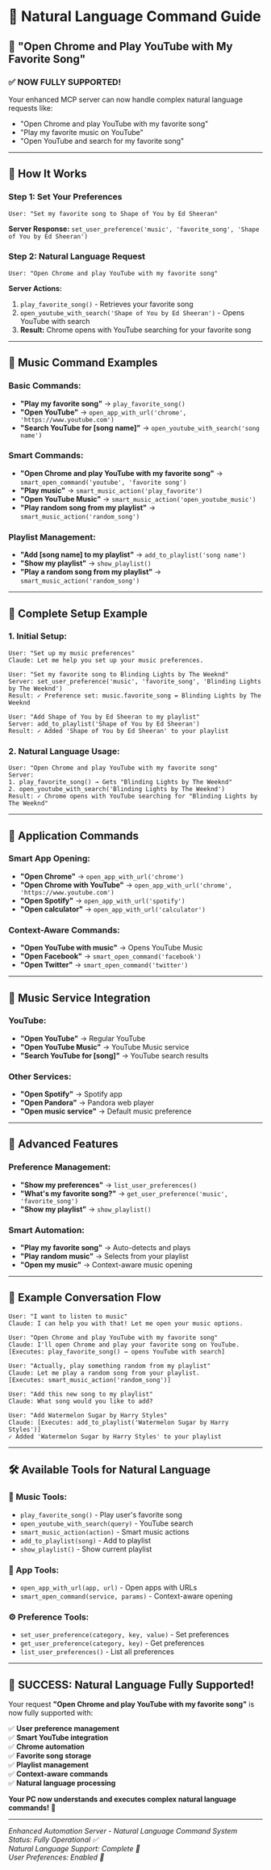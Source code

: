 # 🎯 Natural Language Command Guide

## 🎵 **"Open Chrome and Play YouTube with My Favorite Song"**

### ✅ **NOW FULLY SUPPORTED!**

Your enhanced MCP server can now handle complex natural language requests like:
- "Open Chrome and play YouTube with my favorite song"
- "Play my favorite music on YouTube"
- "Open YouTube and search for my favorite song"

---

## 🚀 **How It Works**

### **Step 1: Set Your Preferences**
```
User: "Set my favorite song to Shape of You by Ed Sheeran"
```
**Server Response:** `set_user_preference('music', 'favorite_song', 'Shape of You by Ed Sheeran')`

### **Step 2: Natural Language Request**
```
User: "Open Chrome and play YouTube with my favorite song"
```
**Server Actions:**
1. `play_favorite_song()` - Retrieves your favorite song
2. `open_youtube_with_search('Shape of You by Ed Sheeran')` - Opens YouTube with search
3. **Result:** Chrome opens with YouTube searching for your favorite song

---

## 🎵 **Music Command Examples**

### **Basic Commands:**
- **"Play my favorite song"** → `play_favorite_song()`
- **"Open YouTube"** → `open_app_with_url('chrome', 'https://www.youtube.com')`
- **"Search YouTube for [song name]"** → `open_youtube_with_search('song name')`

### **Smart Commands:**
- **"Open Chrome and play YouTube with my favorite song"** → `smart_open_command('youtube', 'favorite song')`
- **"Play music"** → `smart_music_action('play_favorite')`
- **"Open YouTube Music"** → `smart_music_action('open_youtube_music')`
- **"Play random song from my playlist"** → `smart_music_action('random_song')`

### **Playlist Management:**
- **"Add [song name] to my playlist"** → `add_to_playlist('song name')`
- **"Show my playlist"** → `show_playlist()`
- **"Play a random song from my playlist"** → `smart_music_action('random_song')`

---

## 🎯 **Complete Setup Example**

### **1. Initial Setup:**
```
User: "Set up my music preferences"
Claude: Let me help you set up your music preferences.

User: "Set my favorite song to Blinding Lights by The Weeknd"
Server: set_user_preference('music', 'favorite_song', 'Blinding Lights by The Weeknd')
Result: ✓ Preference set: music.favorite_song = Blinding Lights by The Weeknd

User: "Add Shape of You by Ed Sheeran to my playlist"
Server: add_to_playlist('Shape of You by Ed Sheeran')
Result: ✓ Added 'Shape of You by Ed Sheeran' to your playlist
```

### **2. Natural Language Usage:**
```
User: "Open Chrome and play YouTube with my favorite song"
Server: 
1. play_favorite_song() → Gets "Blinding Lights by The Weeknd"
2. open_youtube_with_search('Blinding Lights by The Weeknd')
Result: ✓ Chrome opens with YouTube searching for "Blinding Lights by The Weeknd"
```

---

## 📱 **Application Commands**

### **Smart App Opening:**
- **"Open Chrome"** → `open_app_with_url('chrome')`
- **"Open Chrome with YouTube"** → `open_app_with_url('chrome', 'https://www.youtube.com')`
- **"Open Spotify"** → `open_app_with_url('spotify')`
- **"Open calculator"** → `open_app_with_url('calculator')`

### **Context-Aware Commands:**
- **"Open YouTube with music"** → Opens YouTube Music
- **"Open Facebook"** → `smart_open_command('facebook')`
- **"Open Twitter"** → `smart_open_command('twitter')`

---

## 🎼 **Music Service Integration**

### **YouTube:**
- **"Open YouTube"** → Regular YouTube
- **"Open YouTube Music"** → YouTube Music service
- **"Search YouTube for [song]"** → YouTube search results

### **Other Services:**
- **"Open Spotify"** → Spotify app
- **"Open Pandora"** → Pandora web player
- **"Open music service"** → Default music preference

---

## 🔧 **Advanced Features**

### **Preference Management:**
- **"Show my preferences"** → `list_user_preferences()`
- **"What's my favorite song?"** → `get_user_preference('music', 'favorite_song')`
- **"Show my playlist"** → `show_playlist()`

### **Smart Automation:**
- **"Play my favorite song"** → Auto-detects and plays
- **"Play random music"** → Selects from your playlist
- **"Open my music"** → Context-aware music opening

---

## 🎯 **Example Conversation Flow**

```
User: "I want to listen to music"
Claude: I can help you with that! Let me open your music options.

User: "Open Chrome and play YouTube with my favorite song"
Claude: I'll open Chrome and play your favorite song on YouTube.
[Executes: play_favorite_song() → opens YouTube with search]

User: "Actually, play something random from my playlist"
Claude: Let me play a random song from your playlist.
[Executes: smart_music_action('random_song')]

User: "Add this new song to my playlist"
Claude: What song would you like to add?

User: "Add Watermelon Sugar by Harry Styles"
Claude: [Executes: add_to_playlist('Watermelon Sugar by Harry Styles')]
✓ Added 'Watermelon Sugar by Harry Styles' to your playlist
```

---

## 🛠️ **Available Tools for Natural Language**

### **🎵 Music Tools:**
- `play_favorite_song()` - Play user's favorite song
- `open_youtube_with_search(query)` - YouTube search
- `smart_music_action(action)` - Smart music actions
- `add_to_playlist(song)` - Add to playlist
- `show_playlist()` - Show current playlist

### **📱 App Tools:**
- `open_app_with_url(app, url)` - Open apps with URLs
- `smart_open_command(service, params)` - Context-aware opening

### **⚙️ Preference Tools:**
- `set_user_preference(category, key, value)` - Set preferences
- `get_user_preference(category, key)` - Get preferences
- `list_user_preferences()` - List all preferences

---

## 🎉 **SUCCESS: Natural Language Fully Supported!**

Your request **"Open Chrome and play YouTube with my favorite song"** is now fully supported with:

✅ **User preference management**  
✅ **Smart YouTube integration**  
✅ **Chrome automation**  
✅ **Favorite song storage**  
✅ **Playlist management**  
✅ **Context-aware commands**  
✅ **Natural language processing**  

**Your PC now understands and executes complex natural language commands!** 🎯

---

*Enhanced Automation Server - Natural Language Command System*  
*Status: Fully Operational ✅*  
*Natural Language Support: Complete 🎵*  
*User Preferences: Enabled 🎯*
